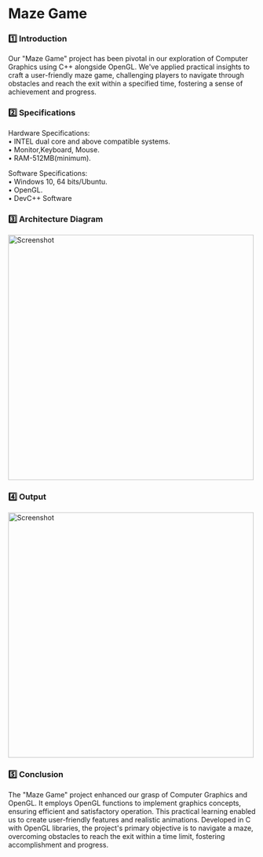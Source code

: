 # Maze Game
### :one: Introduction
Our "Maze Game" project has been pivotal in our exploration of Computer Graphics using C++ alongside OpenGL. We've applied practical insights to craft a user-friendly maze game, challenging players to navigate through obstacles and reach the exit within a specified time, fostering a sense of achievement and progress. 
### :two: Specifications
Hardware Specifications:<br>
• INTEL dual core and above compatible systems.<br>
• Monitor,Keyboard, Mouse.<br>
• RAM-512MB(minimum). <br>

Software Specifications:<br>
• Windows 10, 64 bits/Ubuntu.<br>
• OpenGL.<br>
• DevC++ Software

### :three: Architecture Diagram
<img src="https://github.com/shivannirai/MazeGame/assets/116882556/df50317e-e0d1-4fff-907f-4b219c63e0d5" alt="Screenshot" width="500">


### :four: Output
<img src="https://github.com/shivannirai/MazeGame/assets/116882556/74c9da2b-cb4e-442a-a94c-a0f442904ebf" alt="Screenshot" width="500">

### :five: Conclusion
The "Maze Game" project enhanced our grasp of Computer Graphics and OpenGL. It employs OpenGL functions to implement graphics concepts, ensuring efficient and satisfactory operation. This practical learning enabled us to create user-friendly features and realistic animations. Developed in C with OpenGL libraries, the project's primary objective is to navigate a maze, overcoming obstacles to reach the exit within a time limit, fostering accomplishment and progress.
